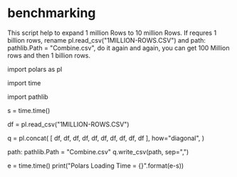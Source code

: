 # benchmarking

This script help to expand 1 million Rows to 10 million Rows. If requres 1 billion rows, rename pl.read_csv("1MILLION-ROWS.CSV") and path: pathlib.Path = "Combine.csv", do it again and again, you can get 100 Million rows and then 1 billion rows.

import polars as pl

import time

import pathlib

s = time.time()


df = pl.read_csv("1MILLION-ROWS.CSV")

q = pl.concat(
    [
        df,
        df,
        df,
        df,
        df,
        df,
        df,
        df,
        df,
        df
    ],
    how="diagonal",
)

path: pathlib.Path = "Combine.csv"
q.write_csv(path, sep=",")

e = time.time()
print("Polars Loading Time = {}".format(e-s))
